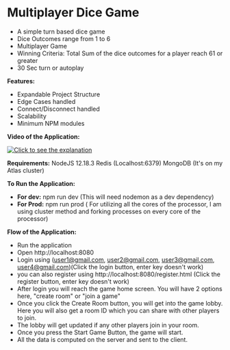 # Multiplayer Dice Game


* A simple turn based dice game
* Dice Outcomes range from 1 to 6
* Multiplayer Game
* Winning Criteria: Total Sum of the dice outcomes for a player reach 61 or greater
* 30 Sec turn or autoplay


**Features:**
- Expandable Project Structure
- Edge Cases handled
- Connect/Disconnect handled
- Scalability
- Minimum NPM modules

**Video of the Application:**

[![Click to see the explanation](https://img.youtube.com/vi/OYCVE2jsv0w/0.jpg)](https://www.youtube.com/watch?v=OYCVE2jsv0w)

**Requirements:**
NodeJS 12.18.3
Redis (Localhost:6379)
MongoDB (It's on my Atlas cluster)

**To Run the Application:**
* **For dev:** npm run dev (This will need nodemon as a dev dependency)
* **For Prod:** npm run prod ( For utilizing all the cores of the processor, I am using cluster method and forking processes on every core of the processor)

**Flow of the Application:**
* Run the application
* Open http://localhost:8080
* Login using (user1@gmail.com, user2@gmail.com, user3@gmail.com, user4@gmail.com)(Click the login button, enter key doesn't work)
* you can also register using http://localhost:8080/register.html (Click the register button, enter key doesn't work)
* After login you will reach the game home screen. You will have 2 options here, "create room" or "join a game"
* Once you click the Create Room button, you will get into the game lobby. Here you will also get a room ID which you can share with other players to join.
* The lobby will get updated if any other players join in your room.
* Once you press the Start Game Button, the game will start. 
* All the data is computed on the server and sent to the client.


